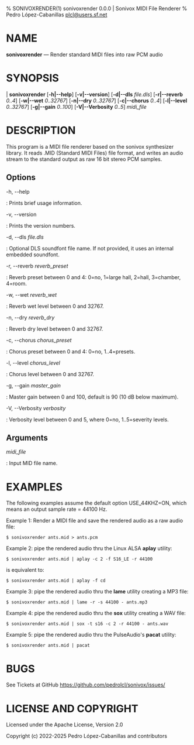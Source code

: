 % SONIVOXRENDER(1) sonivoxrender 0.0.0 | Sonivox MIDI File Renderer
% Pedro López-Cabanillas <plcl@users.sf.net>

# NAME

**sonivoxrender** — Render standard MIDI files into raw PCM audio

# SYNOPSIS

| **sonivoxrender** [**-h|-\-help**] [**-v|-\-version**] [**-d|-\-dls** _file.dls_] [**-r|-\-reverb** _0..4_] [**-w|-\-wet** _0..32767_] [**-n|-\-dry** _0..32767_] [**-c|-\-chorus** _0..4_] [**-l|-\-level** _0..32767_] [**-g|-\-gain** _0..100_] [**-V|-\-Verbosity** _0..5_]  _midi_file_

# DESCRIPTION

This program is a MIDI file renderer based on the sonivox synthesizer library.
It reads .MID (Standard MIDI Files) file format, and writes an audio stream to the standard output as raw 16 bit stereo PCM samples.

## Options

-h, -\-help

:   Prints brief usage information.

-v, -\-version

:   Prints the version numbers.

-d, -\-dls  _file.dls_

:   Optional DLS soundfont file name. If not provided, it uses an internal embedded soundfont.

-r, -\-reverb  _reverb_preset_

:   Reverb preset between 0 and 4: 0=no, 1=large hall, 2=hall, 3=chamber, 4=room.

-w, -\-wet  _reverb_wet_

:   Reverb wet level between 0 and 32767.

-n, -\-dry  _reverb_dry_

:   Reverb dry level between 0 and 32767.

-c, -\-chorus  _chorus_preset_

:   Chorus preset between 0 and 4: 0=no, 1..4=presets.

-l, -\-level _chorus_level_

:   Chorus level between 0 and 32767.

-g, -\-gain _master_gain_

:   Master gain between 0 and 100, default is 90 (10 dB below maximum).

-V, -\-Verbosity _verbosity_

:   Verbosity level between 0 and 5, where 0=no, 1..5=severity levels.

## Arguments

_midi_file_

:   Input MID file name.

# EXAMPLES

The following examples assume the default option USE_44KHZ=ON, which means an output sample rate = 44100 Hz.

Example 1: Render a MIDI file and save the rendered audio as a raw audio file:

    $ sonivoxrender ants.mid > ants.pcm

Example 2: pipe the rendered audio thru the Linux ALSA **aplay** utility:

    $ sonivoxrender ants.mid | aplay -c 2 -f S16_LE -r 44100

is equivalent to:

    $ sonivoxrender ants.mid | aplay -f cd

Example 3: pipe the rendered audio thru the **lame** utility creating a MP3 file:

    $ sonivoxrender ants.mid | lame -r -s 44100 - ants.mp3

Example 4: pipe the rendered audio thru the **sox** utility creating a WAV file:

    $ sonivoxrender ants.mid | sox -t s16 -c 2 -r 44100 - ants.wav

Example 5: pipe the rendered audio thru the PulseAudio's **pacat** utility:

    $ sonivoxrender ants.mid | pacat

# BUGS

See Tickets at GitHub <https://github.com/pedrolcl/sonivox/issues/>

# LICENSE AND COPYRIGHT

Licensed under the Apache License, Version 2.0

Copyright (c) 2022-2025 Pedro López-Cabanillas and contributors
